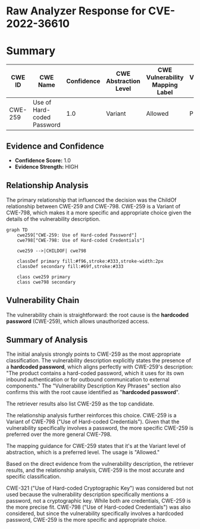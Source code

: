 # Raw Analyzer Response for CVE-2022-36610

# Summary
| CWE ID | CWE Name | Confidence | CWE Abstraction Level | CWE Vulnerability Mapping Label | CWE-Vulnerability Mapping Notes |
|---|---|---|---|---|---|
| CWE-259 | Use of Hard-coded Password | 1.0 | Variant | Allowed | Primary CWE |

## Evidence and Confidence

*   **Confidence Score:** 1.0
*   **Evidence Strength:** HIGH

## Relationship Analysis
The primary relationship that influenced the decision was the ChildOf relationship between CWE-259 and CWE-798. CWE-259 is a Variant of CWE-798, which makes it a more specific and appropriate choice given the details of the vulnerability description.

```mermaid
graph TD
    cwe259["CWE-259: Use of Hard-coded Password"]
    cwe798["CWE-798: Use of Hard-coded Credentials"]
    
    cwe259 -->|CHILDOF| cwe798
    
    classDef primary fill:#f96,stroke:#333,stroke-width:2px
    classDef secondary fill:#69f,stroke:#333
    
    class cwe259 primary
    class cwe798 secondary
```

## Vulnerability Chain
The vulnerability chain is straightforward: the root cause is the **hardcoded password** (CWE-259), which allows unauthorized access.

## Summary of Analysis
The initial analysis strongly points to CWE-259 as the most appropriate classification. The vulnerability description explicitly states the presence of a **hardcoded password**, which aligns perfectly with CWE-259's description: "The product contains a hard-coded password, which it uses for its own inbound authentication or for outbound communication to external components." The "Vulnerability Description Key Phrases" section also confirms this with the root cause identified as "**hardcoded password**".

The retriever results also list CWE-259 as the top candidate.

The relationship analysis further reinforces this choice. CWE-259 is a Variant of CWE-798 ("Use of Hard-coded Credentials"). Given that the vulnerability specifically involves a password, the more specific CWE-259 is preferred over the more general CWE-798.

The mapping guidance for CWE-259 states that it's at the Variant level of abstraction, which is a preferred level. The usage is "Allowed."

Based on the direct evidence from the vulnerability description, the retriever results, and the relationship analysis, CWE-259 is the most accurate and specific classification.

CWE-321 ("Use of Hard-coded Cryptographic Key") was considered but not used because the vulnerability description specifically mentions a password, not a cryptographic key. While both are credentials, CWE-259 is the more precise fit. CWE-798 ("Use of Hard-coded Credentials") was also considered, but since the vulnerability specifically involves a hardcoded password, CWE-259 is the more specific and appropriate choice.